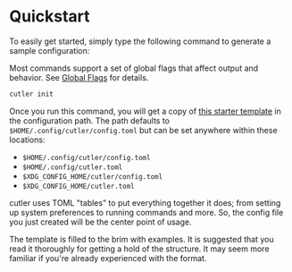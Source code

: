 # Quickstart

To easily get started, simply type the following command to generate a sample configuration:

Most commands support a set of global flags that affect output and behavior.
See [Global Flags](./global-flags.md) for details.

```bash
cutler init
```

Once you run this command, you will get a copy of [this starter template](https://github.com/cutlerCLI/cutler/blob/master/examples/complete.toml) in the
configuration path. The path defaults to `$HOME/.config/cutler/config.toml` but can
be set anywhere within these locations:

- `$HOME/.config/cutler/config.toml`
- `$HOME/.config/cutler.toml`
- `$XDG_CONFIG_HOME/cutler/config.toml`
- `$XDG_CONFIG_HOME/cutler.toml`

cutler uses TOML "tables" to put everything together it does; from setting up system
preferences to running commands and more. So, the config file you just created will be the
center point of usage.

The template is filled to the brim with examples. It is suggested that you read it thoroughly
for getting a hold of the structure. It may seem more familiar if you're already experienced
with the format.
